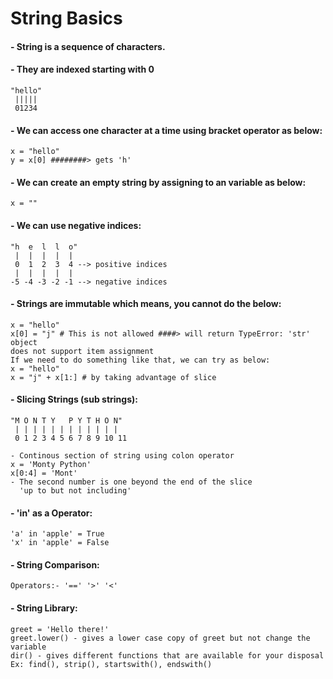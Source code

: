 # String Basics

#### - String is a sequence of characters. 

#### - They are indexed starting with 0
    "hello"
     |||||
     01234

#### - We can access one character at a time using bracket operator as below:
    x = "hello"
    y = x[0] ########> gets 'h'

#### - We can create an empty string by assigning to an variable as below:
    x = ""
   
#### - We can use negative indices:
    "h  e  l  l  o"
     |  |  |  |  |
     0  1  2  3  4 --> positive indices
     |  |  |  |  |
    -5 -4 -3 -2 -1 --> negative indices

#### - Strings are immutable which means, you cannot do the below:
    x = "hello"
    x[0] = "j" # This is not allowed ####> will return TypeError: 'str' object
    does not support item assignment
    If we need to do something like that, we can try as below:
    x = "hello"
    x = "j" + x[1:] # by taking advantage of slice

#### - Slicing Strings (sub strings):
    "M O N T Y   P Y T H O N"
     | | | | | | | | | | | |
     0 1 2 3 4 5 6 7 8 9 10 11

    - Continous section of string using colon operator
    x = 'Monty Python' 
    x[0:4] = 'Mont'
    - The second number is one beyond the end of the slice
      'up to but not including'

#### - 'in' as a Operator:
    'a' in 'apple' = True
    'x' in 'apple' = False

#### - String Comparison:
    Operators:- '==' '>' '<'

#### - String Library:
    greet = 'Hello there!'
    greet.lower() - gives a lower case copy of greet but not change the variable
    dir() - gives different functions that are available for your disposal
    Ex: find(), strip(), startswith(), endswith()
